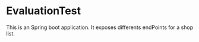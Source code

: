 # EvaluationTest
This is an Spring boot application. It exposes differents endPoints for a shop list.
